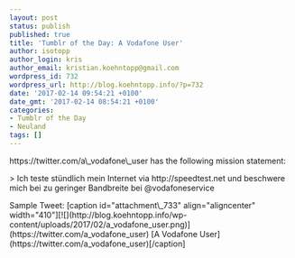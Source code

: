 ```yaml
---
layout: post
status: publish
published: true
title: 'Tumblr of the Day: A Vodafone User'
author: isotopp
author_login: kris
author_email: kristian.koehntopp@gmail.com
wordpress_id: 732
wordpress_url: http://blog.koehntopp.info/?p=732
date: '2017-02-14 09:54:21 +0100'
date_gmt: '2017-02-14 08:54:21 +0100'
categories:
- Tumblr of the Day
- Neuland
tags: []
---
```

<p>https://twitter.com/a\_vodafone\_user has the following mission statement:</p>
<p>> Ich teste stündlich mein Internet via http://speedtest.net und beschwere mich bei zu geringer Bandbreite bei @vodafoneservice</p>
<p> Sample Tweet: [caption id="attachment\_733" align="aligncenter" width="410"][![](http://blog.koehntopp.info/wp-content/uploads/2017/02/a_vodafone_user.png)](https://twitter.com/a_vodafone_user) [A Vodafone User](https://twitter.com/a_vodafone_user)[/caption]</p>
